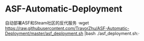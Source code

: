 # ASF-Automatic-Deployment
自动部署ASF和Steam社区的反代服务
·wget https://raw.githubusercontent.com/TravorZhu/ASF-Automatic-Deployment/master/asf_deployment.sh |bash ./asf_deployment.sh:·
